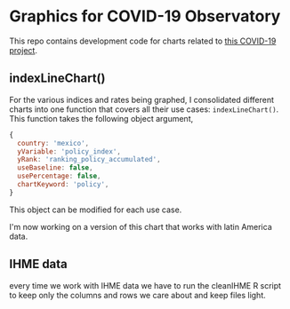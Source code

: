 # Graphics for COVID-19 Observatory

This repo contains development code for charts related to [this COVID-19 project](http://observcovid.miami.edu/).

## indexLineChart()

For the various indices and rates being graphed, I consolidated different charts into one function that covers all their use cases: `indexLineChart()`. This function takes the following object argument,

```javascript
{
  country: 'mexico',
  yVariable: 'policy_index',
  yRank: 'ranking_policy_accumulated',
  useBaseline: false,
  usePercentage: false,
  chartKeyword: 'policy',
}
```

This object can be modified for each use case.

I'm now working on a version of this chart that works with latin America data.

## IHME data

every time we work with IHME data we have to run the cleanIHME R script to keep only the columns and rows we care about and keep files light.
